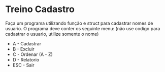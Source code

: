 # Treino Cadastro

Faça um programa utilizando função e struct para cadastrar nomes de usuario. O programa deve conter os seguinte menu:
(não use codigo para cadastrar o usuario, utilize somente o nome)

- A - Cadastrar
- B - Excluir
- C - Ordenar (A - Z)
- D - Relatorio
- ESC - Sair

